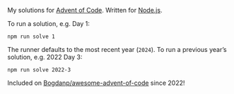 My solutions for [Advent of Code](https://adventofcode.com/). Written for [Node.js](https://nodejs.org/en).

To run a solution, e.g. Day 1:

```shell
npm run solve 1
```

The runner defaults to the most recent year (`2024`). To run a previous year’s solution, e.g. 2022 Day 3:

```shell
npm run solve 2022-3
```

Included on [Bogdanp/awesome-advent-of-code](https://github.com/Bogdanp/awesome-advent-of-code) since 2022!

